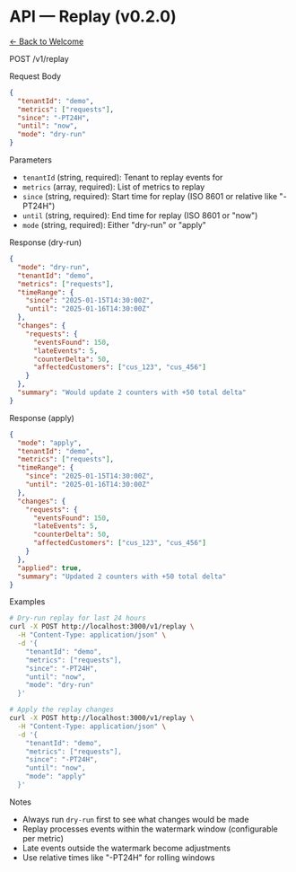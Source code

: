 # API — Replay (v0.2.0)

[← Back to Welcome](../welcome.md)

POST /v1/replay

Request Body
```json
{
  "tenantId": "demo",
  "metrics": ["requests"],
  "since": "-PT24H",
  "until": "now",
  "mode": "dry-run"
}
```

Parameters
- `tenantId` (string, required): Tenant to replay events for
- `metrics` (array, required): List of metrics to replay
- `since` (string, required): Start time for replay (ISO 8601 or relative like "-PT24H")
- `until` (string, required): End time for replay (ISO 8601 or "now")
- `mode` (string, required): Either "dry-run" or "apply"

Response (dry-run)
```json
{
  "mode": "dry-run",
  "tenantId": "demo",
  "metrics": ["requests"],
  "timeRange": {
    "since": "2025-01-15T14:30:00Z",
    "until": "2025-01-16T14:30:00Z"
  },
  "changes": {
    "requests": {
      "eventsFound": 150,
      "lateEvents": 5,
      "counterDelta": 50,
      "affectedCustomers": ["cus_123", "cus_456"]
    }
  },
  "summary": "Would update 2 counters with +50 total delta"
}
```

Response (apply)
```json
{
  "mode": "apply",
  "tenantId": "demo",
  "metrics": ["requests"],
  "timeRange": {
    "since": "2025-01-15T14:30:00Z",
    "until": "2025-01-16T14:30:00Z"
  },
  "changes": {
    "requests": {
      "eventsFound": 150,
      "lateEvents": 5,
      "counterDelta": 50,
      "affectedCustomers": ["cus_123", "cus_456"]
    }
  },
  "applied": true,
  "summary": "Updated 2 counters with +50 total delta"
}
```

Examples
```bash
# Dry-run replay for last 24 hours
curl -X POST http://localhost:3000/v1/replay \
  -H "Content-Type: application/json" \
  -d '{
    "tenantId": "demo",
    "metrics": ["requests"],
    "since": "-PT24H",
    "until": "now",
    "mode": "dry-run"
  }'

# Apply the replay changes
curl -X POST http://localhost:3000/v1/replay \
  -H "Content-Type: application/json" \
  -d '{
    "tenantId": "demo",
    "metrics": ["requests"],
    "since": "-PT24H",
    "until": "now",
    "mode": "apply"
  }'
```

Notes
- Always run `dry-run` first to see what changes would be made
- Replay processes events within the watermark window (configurable per metric)
- Late events outside the watermark become adjustments
- Use relative times like "-PT24H" for rolling windows
